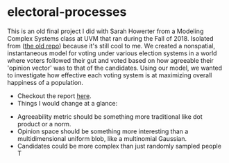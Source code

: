 # electoral-processes
This is an old final project I did with Sarah Howerter from a Modeling Complex Systems class at UVM that ran during the Fall of 2018.
Isolated from ([the old repo](https://github.com/djberenberg/modeling-cplx-sys)) because it's still cool to me. 
We created a nonspatial, instantaneous model for voting under various election systems in a world where voters followed their gut and voted based on how agreeable their 'opinion vector' was to that of the candidates. 
Using our model, we wanted to investigate how effective each voting system is at maximizing overall happiness of a population.

- Checkout the report [here](./report_showerter_dberenberg.pdf). 
- Things I would change at a glance:
 * Agreeability metric should be something more traditional like dot product or a norm.
 * Opinion space should be something more interesting than a multidimensional uniform blob, like a multinomial Gaussian. 
 * Candidates could be more complex than just randomly sampled people
T
